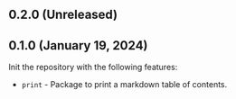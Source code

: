 ## 0.2.0 (Unreleased)

## 0.1.0 (January 19, 2024)

Init the repository with the following features:

* `print` - Package to print a markdown table of contents.
